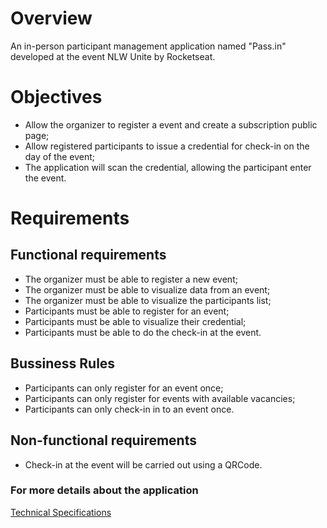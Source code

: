 ﻿# Overview

An in-person participant management application named "Pass.in" developed at the event NLW Unite by Rocketseat.

# Objectives

- Allow the organizer to register a event and create a subscription public page;
- Allow registered participants to issue a credential for check-in on the day of the event;
- The application will scan the credential, allowing the participant enter the event.

# Requirements

## Functional requirements

- The organizer must be able to register a new event;
- The organizer must be able to visualize data from an event;
- The organizer must be able to visualize the participants list;
- Participants must be able to register for an event;
- Participants must be able to visualize their credential;
- Participants must be able to do the check-in at the event.

## Bussiness Rules

- Participants can only register for an event once;
- Participants can only register for events with available vacancies;
- Participants can only check-in in to an event once.

## Non-functional requirements

- Check-in at the event will be carried out using a QRCode.

### For more details about the application
[Technical Specifications](https://efficient-sloth-d85.notion.site/Especifica-es-bf6c0178596044f5903bb6797b112660)
